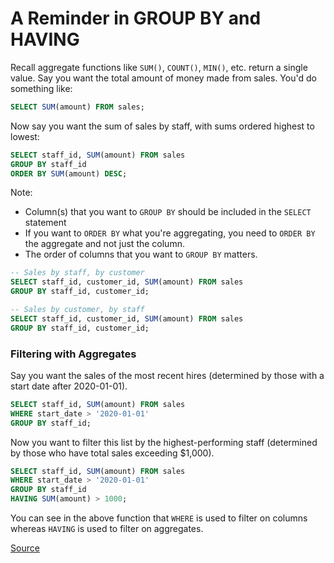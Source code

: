 # A Reminder in GROUP BY and HAVING

Recall aggregate functions like `SUM()`, `COUNT()`, `MIN()`, etc. return a single value.
 Say you want the total amount of money made from sales. You'd do something like:

```sql
SELECT SUM(amount) FROM sales;
```

Now say you want the sum of sales by staff, with sums ordered highest to lowest:
```sql
SELECT staff_id, SUM(amount) FROM sales
GROUP BY staff_id
ORDER BY SUM(amount) DESC;
```

Note:
- Column(s) that you want to `GROUP BY` should be included in the `SELECT` statement
- If you want to `ORDER BY` what you're aggregating, you need to `ORDER BY` the aggregate and not just the column.
- The order of columns that you want to `GROUP BY` matters.

```sql
-- Sales by staff, by customer
SELECT staff_id, customer_id, SUM(amount) FROM sales
GROUP BY staff_id, customer_id;

-- Sales by customer, by staff
SELECT staff_id, customer_id, SUM(amount) FROM sales
GROUP BY staff_id, customer_id;
```

### Filtering with Aggregates

Say you want the sales of the most recent hires (determined by those with a start date after 2020-01-01).
```sql
SELECT staff_id, SUM(amount) FROM sales
WHERE start_date > '2020-01-01'
GROUP BY staff_id;
```

Now you want to filter this list by the highest-performing staff (determined by those who have total sales exceeding $1,000).
```sql
SELECT staff_id, SUM(amount) FROM sales
WHERE start_date > '2020-01-01'
GROUP BY staff_id
HAVING SUM(amount) > 1000;
```
You can see in the above function that `WHERE` is used to filter on columns whereas `HAVING` is used to filter on aggregates.

[Source](https://www.udemy.com/course/the-complete-sql-bootcamp)
